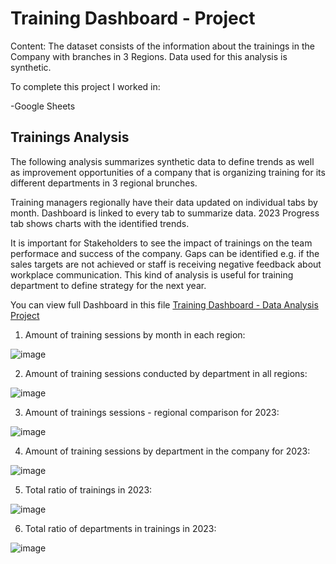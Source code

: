 # Training Dashboard - Project

Content: The dataset consists of the information about the trainings in the Company with branches in 3 Regions. Data used for this analysis is synthetic.

To complete this project I worked in:

-Google Sheets


## Trainings Analysis

The following analysis summarizes synthetic data to define trends as well as improvement opportunities of a company that is organizing training for its different departments in 3 regional brunches. 

Training managers regionally have their data updated on individual tabs by month. Dashboard is linked to every tab to summarize data. 2023 Progress tab shows charts with the identified trends.

It is important for Stakeholders to see the impact of trainings on the team performace and success of the company. Gaps can be identified e.g. if the sales targets are not achieved or staff is receiving negative feedback about workplace communication. This kind of analysis is useful for training department to define strategy for the next year. 

You can view full Dashboard in this file [Training Dashboard - Data Analysis Project](https://docs.google.com/spreadsheets/d/1hB2IlPsWakMQRt9yI2nOa4NVjYeuzaEx01vgxVx0duY/edit?gid=376724131#gid=376724131)

1. Amount of training sessions by month in each region:

![image](https://github.com/user-attachments/assets/ccda6938-69b4-403a-9c62-6e6ef2167d73)


2. Amount of training sessions conducted by department in all regions:

![image](https://github.com/user-attachments/assets/82bacb26-e9eb-4eaa-993c-a72b66aa1fa1)


3. Amount of trainings sessions - regional comparison for 2023:

![image](https://github.com/user-attachments/assets/d8eaaf2e-906d-4223-a784-38b4d4bda190)


4. Amount of training sessions by department in the company for 2023:

![image](https://github.com/user-attachments/assets/58f516d0-11da-4e6a-84c0-b562a26c4df0)


5. Total ratio of trainings in 2023:

![image](https://github.com/user-attachments/assets/db714d42-c3d0-4730-86e2-88aac9ae2e45)


6. Total ratio of departments in trainings in 2023:

![image](https://github.com/user-attachments/assets/3e0ac32e-a703-4f5e-b14b-b19e80455b99)



